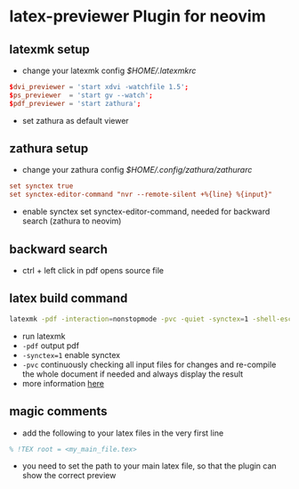 # latex-previewer Plugin for neovim

## latexmk setup
* change your latexmk config *$HOME/.latexmkrc*
```conf
$dvi_previewer = 'start xdvi -watchfile 1.5';
$ps_previewer  = 'start gv --watch';
$pdf_previewer = 'start zathura';
```
* set zathura as default viewer

## zathura setup
* change your zathura config *$HOME/.config/zathura/zathurarc*
```conf
set synctex true
set synctex-editor-command "nvr --remote-silent +%{line} %{input}"
```
* enable synctex set synctex-editor-command, needed for backward search (zathura to neovim)

## backward search
<!-- ```zsh -->
<!-- nvr --servername /tmp/nvimsocket my_main_file.tex -->
<!-- ``` -->
* ctrl + left click in pdf opens source file

## latex build command
```zsh
latexmk -pdf -interaction=nonstopmode -pvc -quiet -synctex=1 -shell-escape <my_main_file>.tex
```
* run latexmk
* ```-pdf``` output pdf
* ```-synctex=1``` enable synctex
* ```-pvc``` continuously checking all input files for changes and re-compile the whole document if needed and always display the result
* more information [here](https://mg.readthedocs.io/latexmk.html)

## magic comments
* add the following to your latex files in the very first line
```latex
% !TEX root = <my_main_file.tex>
```
* you need to set the path to your main latex file, so that the plugin can show the correct preview
